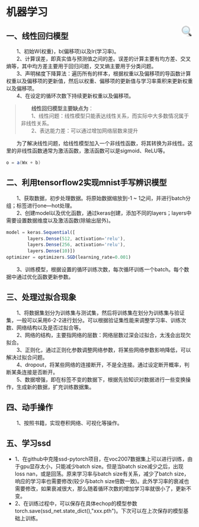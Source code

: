 # 机器学习
<p align="center">
  <img src="assets/ico06.png" align="right" width="30">
</p>

## 一、线性回归模型
&emsp;&emsp;1、初始W(权重)，b(偏移项)以及lr(学习率)。  
&emsp;&emsp;2、计算误差，即真实值与预测值之间的差。误差的计算主要有均方差、交叉熵等，其中均方差主要用于回归问题，交叉熵主要用于分类问题。  
&emsp;&emsp;3、声明梯度下降算法：遍历所有的样本，根据权重以及偏移项的导函数计算权重以及偏移项的更新值，然后以权重、偏移项的更新值与学习率乘积来更新权重以及偏移项。  
&emsp;&emsp;4、在设定的循环次数下持续更新权重以及偏移项。  
> &emsp;&emsp;**线性回归模型主要缺点为**：  
&emsp;&emsp;1、线性问题：线性模型只能表达线性关系，而实际中大多数情况属于非线性关系。  
&emsp;&emsp;2、表达能力差：可以通过增加网络层数来提升

&emsp;&emsp;为了解决线性问题，给线性模型加入一个非线性函数，将其转换为非线性。这里的非线性函数通常为激活函数，激活函数可以是sigmoid、ReLU等。   
```java
o = a(Wx + b)
```

## 二、利用tensorflow2实现mnist手写辨识模型
&emsp;&emsp;1、获取数据，初步处理数据。将原始数据缩放到-1 ~ 1之间，并进行batch分组；标签进行one—hot处理。  
&emsp;&emsp;2、创建model以及优化函数，通过keras创建，添加不同的layers；layers中需要设置数据维度以及激活函数(除输出层外)。  
``` javascript
model = keras.Sequential([ 
        layers.Dense(512, activation='relu'),  
        layers.Dense(256, activation='relu'),  
        layers.Dense(10)])  
optimizer = optimizers.SGD(learning_rate=0.001)
```
&emsp;&emsp;3、训练模型，根据设置的循环训练次数，每次循环训练一个batch。每个数据中通过优化函数更新参数。

## 三、处理过拟合现象
&emsp;&emsp;1、将数据集划分为训练集与测试集，然后将训练集在划分为训练集与验证集，一般可以采用6-2-2进行划分。可以根据验证集性能来调整学习率、训练次数、网络结构以及是否过拟合等。  
&emsp;&emsp;2、网络的结构，主要指网络的层数：网络层数过深会过拟合，太浅会出现欠拟合。  
&emsp;&emsp;3、正则化，通过正则化参数调整网络参数，将某些网络参数影响降低，可以解决过拟合问题。  
&emsp;&emsp;4、dropout，将某些网络的连接断开，不是全连接。通过设定断开概率，判断某条连接是否断开。  
&emsp;&emsp;5、数据增强，即在标签不变的数据下，根据先验知识对数据进行一些变换操作，生成新的数据，扩充训练数据集。  

## 四、动手操作
&emsp;&emsp;1、按照书籍，实现卷积网络、可视化等操作。

## 五、学习ssd
* 1、在github中克隆ssd-pytorch项目，在voc2007数据集上可以进行训练，由于gpu显存太小，只能减少batch size。但是当batch size减少之后，出现loss nan，或是回荡。原来学习率与batch size有关系，减少了batch size，响应的学习率也需要修改(较少与batch size倍数一致)。此外学习率的衰减也需要修改，如果衰减很大，那么随着循环次数的增加学习率就很小了，更新不变。
* 2、在训练过程中，可以保存在具体echop的模型参数 torch.save(ssd_net.state_dict(),"xxx.pth")。下次可以在上次保存的模型基础上训练。